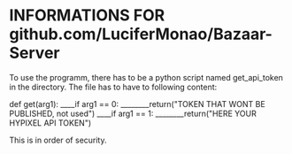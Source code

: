 # INFORMATIONS FOR github.com/LuciferMonao/Bazaar-Server

To use the programm, there has to be a python script named get_api_token in the directory.
The file has to have to following content:

def get(arg1):
____if arg1 == 0:
________return("TOKEN THAT WONT BE PUBLISHED, not used")
____if arg1 == 1:
________return("HERE YOUR HYPIXEL API TOKEN")

This is in order of security.

